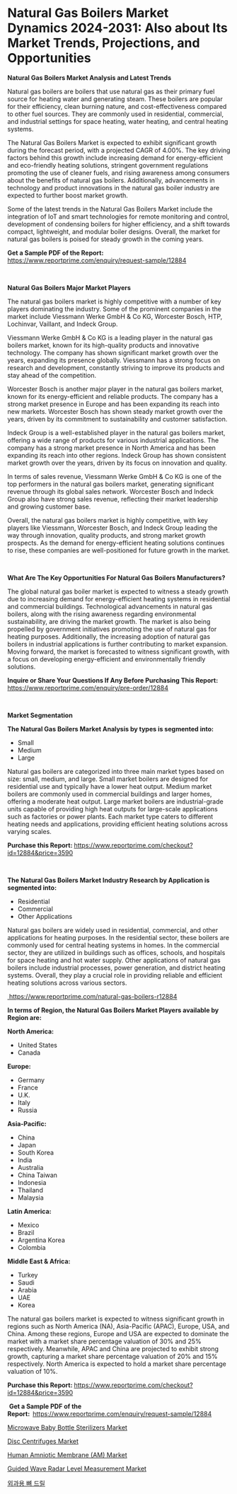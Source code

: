 <p><h1>Natural Gas Boilers Market Dynamics 2024-2031: Also about Its Market Trends, Projections, and Opportunities</h1></p><p><strong>Natural Gas Boilers Market Analysis and Latest Trends</strong></p>
<p><p>Natural gas boilers are boilers that use natural gas as their primary fuel source for heating water and generating steam. These boilers are popular for their efficiency, clean burning nature, and cost-effectiveness compared to other fuel sources. They are commonly used in residential, commercial, and industrial settings for space heating, water heating, and central heating systems.</p><p>The Natural Gas Boilers Market is expected to exhibit significant growth during the forecast period, with a projected CAGR of 4.00%. The key driving factors behind this growth include increasing demand for energy-efficient and eco-friendly heating solutions, stringent government regulations promoting the use of cleaner fuels, and rising awareness among consumers about the benefits of natural gas boilers. Additionally, advancements in technology and product innovations in the natural gas boiler industry are expected to further boost market growth.</p><p>Some of the latest trends in the Natural Gas Boilers Market include the integration of IoT and smart technologies for remote monitoring and control, development of condensing boilers for higher efficiency, and a shift towards compact, lightweight, and modular boiler designs. Overall, the market for natural gas boilers is poised for steady growth in the coming years.</p></p>
<p><strong>Get a Sample PDF of the Report:&nbsp;</strong> <a href="https://www.reportprime.com/enquiry/request-sample/12884">https://www.reportprime.com/enquiry/request-sample/12884</a></p>
<p>&nbsp;</p>
<p><strong>Natural Gas Boilers Major Market Players</strong></p>
<p><p>The natural gas boilers market is highly competitive with a number of key players dominating the industry. Some of the prominent companies in the market include Viessmann Werke GmbH & Co KG, Worcester Bosch, HTP, Lochinvar, Vaillant, and Indeck Group.</p><p>Viessmann Werke GmbH & Co KG is a leading player in the natural gas boilers market, known for its high-quality products and innovative technology. The company has shown significant market growth over the years, expanding its presence globally. Viessmann has a strong focus on research and development, constantly striving to improve its products and stay ahead of the competition.</p><p>Worcester Bosch is another major player in the natural gas boilers market, known for its energy-efficient and reliable products. The company has a strong market presence in Europe and has been expanding its reach into new markets. Worcester Bosch has shown steady market growth over the years, driven by its commitment to sustainability and customer satisfaction.</p><p>Indeck Group is a well-established player in the natural gas boilers market, offering a wide range of products for various industrial applications. The company has a strong market presence in North America and has been expanding its reach into other regions. Indeck Group has shown consistent market growth over the years, driven by its focus on innovation and quality.</p><p>In terms of sales revenue, Viessmann Werke GmbH & Co KG is one of the top performers in the natural gas boilers market, generating significant revenue through its global sales network. Worcester Bosch and Indeck Group also have strong sales revenue, reflecting their market leadership and growing customer base.</p><p>Overall, the natural gas boilers market is highly competitive, with key players like Viessmann, Worcester Bosch, and Indeck Group leading the way through innovation, quality products, and strong market growth prospects. As the demand for energy-efficient heating solutions continues to rise, these companies are well-positioned for future growth in the market.</p></p>
<p>&nbsp;</p>
<p><strong>What Are The Key Opportunities For Natural Gas Boilers Manufacturers?</strong></p>
<p><p>The global natural gas boiler market is expected to witness a steady growth due to increasing demand for energy-efficient heating systems in residential and commercial buildings. Technological advancements in natural gas boilers, along with the rising awareness regarding environmental sustainability, are driving the market growth. The market is also being propelled by government initiatives promoting the use of natural gas for heating purposes. Additionally, the increasing adoption of natural gas boilers in industrial applications is further contributing to market expansion. Moving forward, the market is forecasted to witness significant growth, with a focus on developing energy-efficient and environmentally friendly solutions.</p></p>
<p><strong>Inquire or Share Your Questions If Any Before Purchasing This Report:</strong> <a href="https://www.reportprime.com/enquiry/pre-order/12884">https://www.reportprime.com/enquiry/pre-order/12884</a></p>
<p>&nbsp;</p>
<p><strong>Market Segmentation</strong></p>
<p><strong>The Natural Gas Boilers Market Analysis by types is segmented into:</strong></p>
<p><ul><li>Small</li><li>Medium</li><li>Large</li></ul></p>
<p><p>Natural gas boilers are categorized into three main market types based on size: small, medium, and large. Small market boilers are designed for residential use and typically have a lower heat output. Medium market boilers are commonly used in commercial buildings and larger homes, offering a moderate heat output. Large market boilers are industrial-grade units capable of providing high heat outputs for large-scale applications such as factories or power plants. Each market type caters to different heating needs and applications, providing efficient heating solutions across varying scales.</p></p>
<p><strong>Purchase this Report:&nbsp;</strong><a href="https://www.reportprime.com/checkout?id=12884&price=3590">https://www.reportprime.com/checkout?id=12884&price=3590</a></p>
<p>&nbsp;</p>
<p><strong>The Natural Gas Boilers Market Industry Research by Application is segmented into:</strong></p>
<p><ul><li>Residential</li><li>Commercial</li><li>Other Applications</li></ul></p>
<p><p>Natural gas boilers are widely used in residential, commercial, and other applications for heating purposes. In the residential sector, these boilers are commonly used for central heating systems in homes. In the commercial sector, they are utilized in buildings such as offices, schools, and hospitals for space heating and hot water supply. Other applications of natural gas boilers include industrial processes, power generation, and district heating systems. Overall, they play a crucial role in providing reliable and efficient heating solutions across various sectors.</p></p>
<p><a href="https://www.reportprime.com/natural-gas-boilers-r12884">&nbsp;https://www.reportprime.com/natural-gas-boilers-r12884</a></p>
<p><strong>In terms of Region, the Natural Gas Boilers Market Players available by Region are:</strong></p>
<p>
    <p> <strong> North America: </strong>
        <ul>
            <li>United States</li>
            <li>Canada</li>
        </ul>
        </p> 
    <p> <strong> Europe: </strong>
        <ul>
            <li>Germany</li>
            <li>France</li>
            <li>U.K.</li>
            <li>Italy</li>
            <li>Russia</li>
        </ul>
        </p> 
    <p> <strong> Asia-Pacific: </strong>
        <ul>
            <li>China</li>
            <li>Japan</li>
            <li>South Korea</li>
            <li>India</li>
            <li>Australia</li>
            <li>China Taiwan</li>
            <li>Indonesia</li>
            <li>Thailand</li>
            <li>Malaysia</li>
        </ul>
        </p> 
    <p> <strong> Latin America: </strong>
        <ul>
            <li>Mexico</li>
            <li>Brazil</li>
            <li>Argentina Korea</li>
            <li>Colombia</li>
        </ul>
        </p> 
    <p> <strong> Middle East & Africa: </strong>
        <ul>
            <li>Turkey</li>
            <li>Saudi</li>
            <li>Arabia</li>
            <li>UAE</li>
            <li>Korea</li>
        </ul>
    </p>
    </p>
<p><p>The natural gas boilers market is expected to witness significant growth in regions such as North America (NA), Asia-Pacific (APAC), Europe, USA, and China. Among these regions, Europe and USA are expected to dominate the market with a market share percentage valuation of 30% and 25% respectively. Meanwhile, APAC and China are projected to exhibit strong growth, capturing a market share percentage valuation of 20% and 15% respectively. North America is expected to hold a market share percentage valuation of 10%.</p></p>
<p><strong>Purchase this Report: </strong><a href="https://www.reportprime.com/checkout?id=12884&price=3590">https://www.reportprime.com/checkout?id=12884&price=3590</a></p>
<p>&nbsp;<strong>Get a Sample PDF of the Report:&nbsp;&nbsp;</strong><a href="https://www.reportprime.com/enquiry/request-sample/12884">https://www.reportprime.com/enquiry/request-sample/12884</a></p>
<p><strong></strong></p>
<p><p><a href="https://issuu.com/reportprime-2/docs/microwave-baby-bottle-sterilizers-m_fe72f516fe912b">Microwave Baby Bottle Sterilizers Market</a></p><p><a href="https://www.linkedin.com/pulse/disc-centrifuges-market-forecast-global-trends-analysis-wqmme?trackingId=ol5xTqT8SImOPfwg4EMPjw%3D%3D">Disc Centrifuges Market</a></p><p><a href="https://medium.com/@sarahhopkins94/human-amniotic-membrane-am-market-a-global-and-regional-analysis-focus-on-region-aa0f730b151d">Human Amniotic Membrane (AM) Market</a></p><p><a href="https://www.linkedin.com/pulse/guided-wave-radar-level-measurement-market-size-growing-e474e?trackingId=vn7uEDD6TKKGjz0hbttv%2BA%3D%3D">Guided Wave Radar Level Measurement Market</a></p><p><a href="https://medium.com/@nargishussain12/%EA%B8%80%EB%A1%9C%EB%B2%8C-%EC%99%B8%EA%B3%BC%EC%9A%A9-%EA%B3%A8%EB%93%9C%EB%A6%B4-%EC%82%B0%EC%97%85-%EB%B6%84%EC%84%9D-%EC%A0%90%EC%9C%A0%EC%9C%A8-%EC%84%B1%EC%9E%A5-%ED%8A%B8%EB%A0%8C%EB%93%9C-%EB%B0%8F-2024%EB%85%84%EB%B6%80%ED%84%B0-2031%EB%85%84%EA%B9%8C%EC%A7%80-%EC%98%88%EC%B8%A1-0a87b5d9301f">외과용 뼈 드릴</a></p></p>
